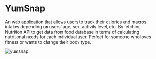 # YumSnap
An web application that allows users to track their calories and macros intakes
depending on users' age, sex, activity level, etc.
By fetching Nutrition API to get data from food database
in terms of calculating nutritional needs for each individual user.
Perfect for someone who loves fitness or wants to change their body type. 

![yumsnap](https://user-images.githubusercontent.com/71384413/171274057-7d60db24-9197-4304-ba4e-b50a78b9ddae.png)
